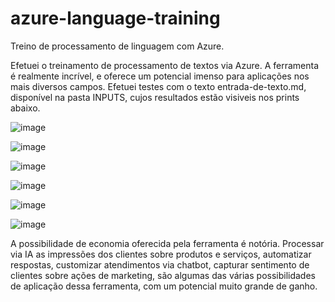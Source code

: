 # azure-language-training
Treino de processamento de linguagem com Azure.

Efetuei o treinamento de processamento de textos via Azure. A ferramenta é realmente incrível, e oferece um potencial imenso para 
aplicações nos mais diversos campos. Efetuei testes com o texto entrada-de-texto.md, disponível na pasta INPUTS, cujos resultados
estão visiveis nos prints abaixo.

![image](https://github.com/ToneFranca/azure-language-training/assets/56046214/9cdd9567-c5be-4b59-8a7f-94b740ae14fe)

![image](https://github.com/ToneFranca/azure-language-training/assets/56046214/efe071dd-b6a2-4309-b31a-38c5bee44462)

![image](https://github.com/ToneFranca/azure-language-training/assets/56046214/14653ef9-93aa-4dab-be05-37765df9996c)

![image](https://github.com/ToneFranca/azure-language-training/assets/56046214/687f424d-cffc-4aa0-9f6f-af42ba4d05e4)

![image](https://github.com/ToneFranca/azure-language-training/assets/56046214/baf5f84a-0300-43b6-9158-c25d7c4c1ad4)

![image](https://github.com/ToneFranca/azure-language-training/assets/56046214/8fef1aed-aba0-43ff-96a7-44cf9c67aba3)

A possibilidade de economia oferecida pela ferramenta é notória. Processar via IA as impressões dos clientes sobre produtos
e serviços, automatizar respostas, customizar atendimentos via chatbot, capturar sentimento de clientes sobre ações de marketing, são 
algumas das várias possibilidades de aplicação dessa ferramenta, com um potencial muito grande de ganho.





